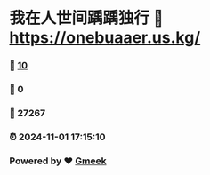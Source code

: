 # 我在人世间踽踽独行 :link: https://onebuaaer.us.kg/ 
### :page_facing_up: [10](https://onebuaaer.us.kg//tag.html) 
### :speech_balloon: 0 
### :hibiscus: 27267 
### :alarm_clock: 2024-11-01 17:15:10 
### Powered by :heart: [Gmeek](https://github.com/Meekdai/Gmeek)
